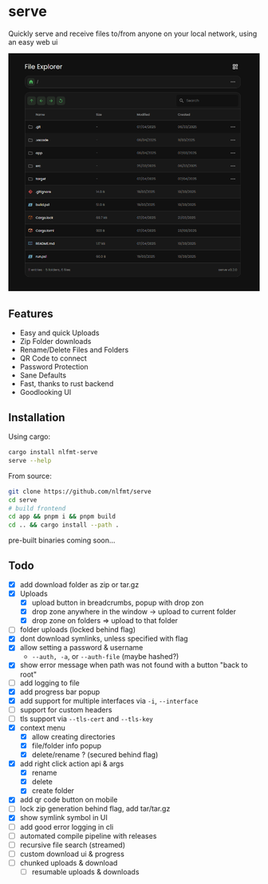 # serve

Quickly serve and receive files to/from anyone on your local network, using an easy web ui

![serve ui example](media/serve-ui-example.png)

## Features
- Easy and quick Uploads
- Zip Folder downloads
- Rename/Delete Files and Folders
- QR Code to connect
- Password Protection
- Sane Defaults
- Fast, thanks to rust backend
- Goodlooking UI

## Installation

Using cargo:
```sh
cargo install nlfmt-serve
serve --help
```

From source:
```sh
git clone https://github.com/nlfmt/serve
cd serve
# build frontend
cd app && pnpm i && pnpm build
cd .. && cargo install --path .
```

pre-built binaries coming soon...

## Todo

- [X] add download folder as zip or tar.gz
- [X] Uploads
  - [X] upload button in breadcrumbs, popup with drop zon
  - [X] drop zone anywhere in the window -> upload to current folder
  - [X] drop zone on folders => upload to that folder
- [ ] folder uploads (locked behind flag)
- [X] dont download symlinks, unless specified with flag
- [X] allow setting a password & username
  - `--auth, -a`, or `--auth-file` (maybe hashed?)
- [X] show error message when path was not found with a button "back to root"
- [ ] add logging to file
- [X] add progress bar popup
- [X] add support for multiple interfaces via `-i`, `--interface`
- [ ] support for custom headers
- [ ] tls support via `--tls-cert` and `--tls-key`
- [X] context menu
  - [X] allow creating directories
  - [X] file/folder info popup
  - [X] delete/rename ? (secured behind flag)
- [X] add right click action api & args
  - [X] rename
  - [X] delete
  - [X] create folder
- [X] add qr code button on mobile
- [ ] lock zip generation behind flag, add tar/tar.gz
- [X] show symlink symbol in UI
- [ ] add good error logging in cli
- [ ] automated compile pipeline with releases
- [ ] recursive file search (streamed)
- [ ] custom download ui & progress
- [ ] chunked uploads & download
  - [ ] resumable uploads & downloads
